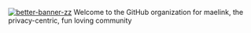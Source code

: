 <a href="https://ibb.co/fvvwyvN"><img src="https://i.ibb.co/6BBCTBt/better-banner-zz.png" alt="better-banner-zz" border="0"></a>
Welcome to the GitHub organization for maelink, the privacy-centric, fun loving community
